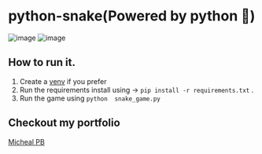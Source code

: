 # python-snake(Powered by python 🐍)

![image](https://github.com/user-attachments/assets/7efb35ce-020c-4b92-a5c4-76040a61f3b8)
![image](https://github.com/user-attachments/assets/71ae9b94-7e44-4632-a059-4c463c7d09ae)

## How to run it.

1) Create a [venv]('https://docs.python.org/3/library/venv.html') if you prefer
2) Run the requirements install using -> `pip install -r requirements.txt` .
3) Run the game using `python  snake_game.py`

## Checkout my portfolio
[Micheal PB]('https://michealpb.com/')
